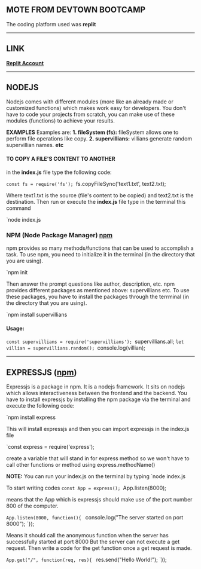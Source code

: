 ## MOTE FROM DEVTOWN BOOTCAMP
The coding platform used was **replit**

---

## LINK
**[Replit Account](https://replit.com/@Jude-Chukwuemek/)**

---

## NODEJS
Nodejs comes with different modules (more like an already made or customized functions) which makes work easy for developers. You don't have to code your projects from scratch, you can make use of these modules (functions) to achieve your results.

**EXAMPLES**
Examples are:
**1. fileSystem (fs):**
fileSystem allows one to perform file operations like copy.
**2. supervillians:**
villians generate random supervillian names.
**etc**

#### TO COPY A FILE'S CONTENT TO ANOTHER
in the **index.js** file type the following code:

`const fs = require('fs');
`fs.copyFileSync('text1.txt', text2.txt);

Where text1.txt is the source (file's content to be copied) and text2.txt is the destination.
Then run or execute the **index.js** file type in the terminal this command

`node index.js 

### NPM (Node Package Manager) **[npm](https://npmjs.com/)**
npm provides so many methods/functions that can be used to accomplish a task.
To use npm, you need to initialize it in the terminal (in the directory that you are using).

`npm init

Then answer the prompt questions like author, description, etc.
npm provides different packages as mentioned above: supervillians etc.
To use these packages, you have to install the packages through the terrminal (in the directory that you are using).

`npm install supervillians

#### Usage:

`const supervillians = require('supervillians');
`supervillians.all;
`let villian = supervillians.random();
`console.log(villian);

---

## EXPRESSJS (**[npm](https://expressjs.com/)**)
Expressjs is a package in npm. It is a nodejs framework. It sits on nodejs which allows interactiveness between the frontend and the backend.
You have to install expressjs by installing the npm package via the terminal and execute the following code:

`npm install express

This will install expressjs and then you can import expressjs in the index.js file

`const express = require('express');

create a variable that will stand in for express method so we won't have to call other functions or method using express.methodName()

**NOTE:** You can run your index.js on the terminal by typing `node index.js

To start writing codes
`const App = express();
`App.listen(8000);

means that the App which is expressjs should make use of the port number 800 of the computer.

`App.listen(8000, function(){
`  console.log("The server started on port 8000");
`});

Means it should call the anonymous function when the server has successfully started at port 8000
But the server can not execute a get request. Then write a code for the get function once a get request is made.

`App.get("/", function(req, res){
`  res.send("Hello World!");
`});